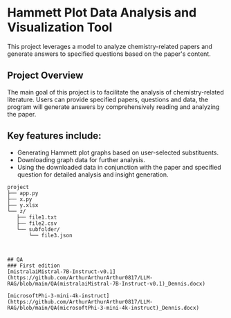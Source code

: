 # Hammett Plot Data Analysis and Visualization Tool
This project leverages a model to analyze chemistry-related papers and generate answers to specified questions based on the paper's content.

## Project Overview
The main goal of this project is to facilitate the analysis of chemistry-related literature. Users can provide specified papers, questions and data, the program will generate answers by comprehensively reading and analyzing the paper.

## Key features include:

- Generating Hammett plot graphs based on user-selected substituents.
- Downloading graph data for further analysis.
- Using the downloaded data in conjunction with the paper and specified question for detailed analysis and insight generation.

 ```
project
├── app.py
├── x.py
├── y.xlsx
└── z/
    ├── file1.txt
    ├── file2.csv
    └── subfolder/
        └── file3.json



## QA
### First edition
[mistralaiMistral-7B-Instruct-v0.1](https://github.com/ArthurArthurArthur0817/LLM-RAG/blob/main/QA(mistralaiMistral-7B-Instruct-v0.1)_Dennis.docx)

[microsoftPhi-3-mini-4k-instruct](https://github.com/ArthurArthurArthur0817/LLM-RAG/blob/main/QA(microsoftPhi-3-mini-4k-instruct)_Dennis.docx)



